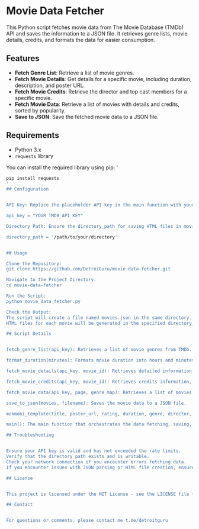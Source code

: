 # Movie Data Fetcher

This Python script fetches movie data from The Movie Database (TMDb) API and saves the information to a JSON file. It retrieves genre lists, movie details, credits, and formats the data for easier consumption.

## Features

- **Fetch Genre List**: Retrieve a list of movie genres.
- **Fetch Movie Details**: Get details for a specific movie, including duration, description, and poster URL.
- **Fetch Movie Credits**: Retrieve the director and top cast members for a specific movie.
- **Fetch Movie Data**: Retrieve a list of movies with details and credits, sorted by popularity.
- **Save to JSON**: Save the fetched movie data to a JSON file.

## Requirements

- Python 3.x
- `requests` library

You can install the required library using pip:
'
```sh
pip install requests
'
## Configuration


API Key: Replace the placeholder API key in the main function with your own TMDb API key.

api_key = "YOUR_TMDB_API_KEY"

Directory Path: Ensure the directory_path for saving HTML files in movie_list is correctly set and writable.

directory_path = '/path/to/your/directory'


## Usage

Clone the Repository:
git clone https://github.com/DetroiGuru/movie-data-fetcher.git

Navigate to the Project Directory:
cd movie-data-fetcher

Run the Script:
python movie_data_fetcher.py

Check the Output:
The script will create a file named movies.json in the same directory.
HTML files for each movie will be generated in the specified directory_path.

## Script Details


fetch_genre_list(api_key): Retrieves a list of movie genres from TMDb.

format_duration(minutes): Formats movie duration into hours and minutes.

fetch_movie_details(api_key, movie_id): Retrieves detailed information about a specific movie.

fetch_movie_credits(api_key, movie_id): Retrieves credits information, including the director and top cast members.

fetch_movie_data(api_key, page, genre_map): Retrieves a list of movies with details and credits for a specific page.

save_to_json(movies, filename): Saves the movie data to a JSON file.

mokmobi_template(title, poster_url, rating, duration, genre, director, cast, description, imdbid): Generates HTML files for each movie with detailed information.

main(): The main function that orchestrates the data fetching, saving, and HTML generation process.

## Troubleshooting


Ensure your API key is valid and has not exceeded the rate limits.
Verify that the directory_path exists and is writable.
Check your network connection if you encounter errors fetching data.
If you encounter issues with JSON parsing or HTML file creation, ensure proper file permissions.

## License


This project is licensed under the MIT License - see the LICENSE file for details.

## Contact


For questions or comments, please contact me t.me/detroitguru
